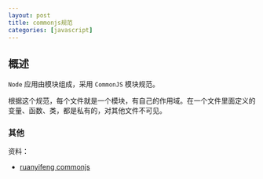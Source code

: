 ```yaml
---
layout: post
title: commonjs规范
categories: [javascript]
---
```


## 概述

`Node` 应用由模块组成，采用 `CommonJS` 模块规范。

根据这个规范，每个文件就是一个模块，有自己的作用域。在一个文件里面定义的变量、函数、类，都是私有的，对其他文件不可见。

### 其他

资料：

* [ruanyifeng commonjs](http://javascript.ruanyifeng.com/nodejs/module.html#toc0)
